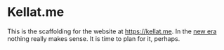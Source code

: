 # Kellat.me

This is the scaffolding for the website at <https://kellat.me>.  In the [new era](https://simple.wikipedia.org/w/index.php?title=2024_United_States_presidential_election&oldid=9871049) nothing really makes sense.  It is time to plan for it, perhaps.
